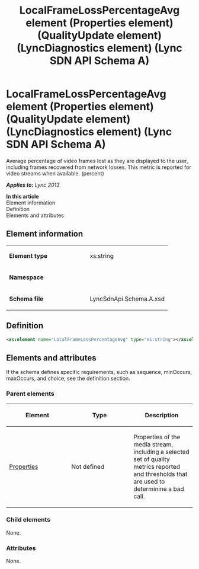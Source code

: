 ﻿---
title: LocalFrameLossPercentageAvg element (Properties element) (QualityUpdate element) (LyncDiagnostics element) (Lync SDN API Schema A)
TOCTitle: LocalFrameLossPercentageAvg element
ms:assetid: 1737ba2c-0766-f080-87ff-66b0eec9f559
ms:mtpsurl: https://msdn.microsoft.com/en-us/library/Dn439215(v=office.15)
ms:contentKeyID: 57260952
ms.date: 07/24/2014
mtps_version: v=office.15
dev_langs:
- xml
---

# LocalFrameLossPercentageAvg element (Properties element) (QualityUpdate element) (LyncDiagnostics element) (Lync SDN API Schema A)

Average percentage of video frames lost as they are displayed to the user, including frames recovered from network losses. This metric is reported for video streams when available. (percent)


_**Applies to:** Lync 2013_

**In this article**  
Element information  
Definition  
Elements and attributes  

## Element information

<table>
<colgroup>
<col style="width: 50%" />
<col style="width: 50%" />
</colgroup>
<tbody>
<tr class="odd">
<td><p><strong>Element type</strong></p></td>
<td><p>xs:string</p></td>
</tr>
<tr class="even">
<td><p><strong>Namespace</strong></p></td>
<td><p></p></td>
</tr>
<tr class="odd">
<td><p><strong>Schema file</strong></p></td>
<td><p>LyncSdnApi.Schema.A.xsd</p></td>
</tr>
</tbody>
</table>


## Definition

``` xml
<xs:element name="LocalFrameLossPercentageAvg" type="xs:string"></xs:element>
```

## Elements and attributes

If the schema defines specific requirements, such as sequence, minOccurs, maxOccurs, and choice, see the definition section.

### Parent elements

<table>
<colgroup>
<col style="width: 33%" />
<col style="width: 33%" />
<col style="width: 33%" />
</colgroup>
<thead>
<tr class="header">
<th><p>Element</p></th>
<th><p>Type</p></th>
<th><p>Description</p></th>
</tr>
</thead>
<tbody>
<tr class="odd">
<td><p><a href="properties-element-qualityupdate-element-lyncdiagnostics-element-lync-sdn-api-schema-a.md">Properties</a></p></td>
<td><p>Not defined</p></td>
<td><p>Properties of the media stream, including a selected set of quality metrics reported and thresholds that are used to determinine a bad call.</p></td>
</tr>
</tbody>
</table>


### Child elements

None.

### Attributes

None.

